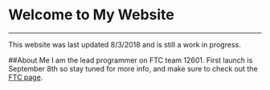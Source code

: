 # Welcome to My Website
---
This website was last updated 8/3/2018 and is still a work in progress.

##About Me
I am the lead programmer on FTC team 12601.  First launch is September 8th so stay tuned for more info, and make sure to check out the [FTC page](FTC.md).

